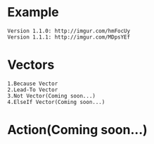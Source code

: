 # Example
	Version 1.1.0: http://imgur.com/hmFocUy
	Version 1.1.1: http://imgur.com/MDpsYEf
# Vectors
	1.Because Vector
	2.Lead-To Vector
	3.Not Vector(Coming soon...)
	4.ElseIf Vector(Coming soon...)
# Action(Coming soon...)
  
